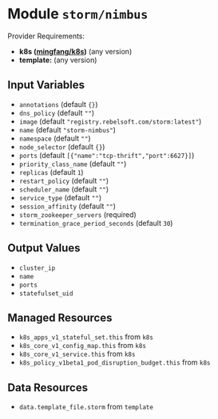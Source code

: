
# Module `storm/nimbus`

Provider Requirements:
* **k8s ([mingfang/k8s](https://registry.terraform.io/providers/mingfang/k8s/latest))** (any version)
* **template:** (any version)

## Input Variables
* `annotations` (default `{}`)
* `dns_policy` (default `""`)
* `image` (default `"registry.rebelsoft.com/storm:latest"`)
* `name` (default `"storm-nimbus"`)
* `namespace` (default `""`)
* `node_selector` (default `{}`)
* `ports` (default `[{"name":"tcp-thrift","port":6627}]`)
* `priority_class_name` (default `""`)
* `replicas` (default `1`)
* `restart_policy` (default `""`)
* `scheduler_name` (default `""`)
* `service_type` (default `""`)
* `session_affinity` (default `""`)
* `storm_zookeeper_servers` (required)
* `termination_grace_period_seconds` (default `30`)

## Output Values
* `cluster_ip`
* `name`
* `ports`
* `statefulset_uid`

## Managed Resources
* `k8s_apps_v1_stateful_set.this` from `k8s`
* `k8s_core_v1_config_map.this` from `k8s`
* `k8s_core_v1_service.this` from `k8s`
* `k8s_policy_v1beta1_pod_disruption_budget.this` from `k8s`

## Data Resources
* `data.template_file.storm` from `template`

